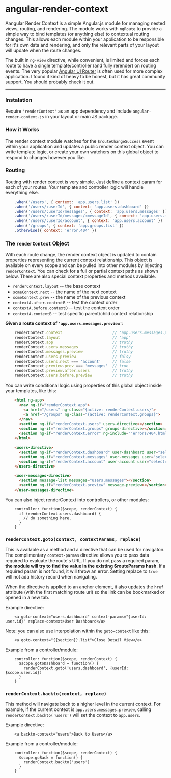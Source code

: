 # angular-render-context

Aangular Render Context is a simple Angular.js module for managing nested views, routing,
and rendering. The module works with `ngRoute` to provide a simple way to bind templates
(or anything else) to contextual routing changes. This allows each module within your
application to be responsible for it's own data and rendering, and only the relevant parts
of your layout will update when the route changes.

The built in `ng-view` directive, while convenient, is limited and forces each route to have a single template/controller (and fully rerender) on routing events. The very popular [Angular UI Router](http://angular-ui.github.io/ui-router/) is often used for more complex application. I found it kind of heavy to be honest, but it has great community support. You should probably check it out.

---------------------------

### Instalation

Require `'renderContext'` as an app dependency and include `angular-render-context.js` in your layout or main JS package.


### How it Works

The render context module watches for the `$routeChangeSuccess` event within your application and updates a public render context object. You can write template logic, or create your own watchers on this global object to respond to changes however you like.

### Routing

Routing with render context is very simple. Just define a context param for each of your routes. Your template and controller logic will handle everything else.

```javascript
    .when('/users', { context: 'app.users.list' })
    .when('/users/:userId', { context: 'app.users.dashboard' })
    .when('/users/:userId/messages', { context: 'app.users.messages' })
    .when('/users/:userId/messages/:messageId', { context: 'app.users.messages.preview' })
    .when('/users/:userId/account', { context: 'app.users.account' })
    .when('/groups', { context: 'app.groups.list' })
    .otherwise({ context: 'error.404' })
```

### The `renderContext` Object

With each route change, the render context object is updated to contain properties representing the current context relationship. This object is available on every scope and can be pulled into other modules by injecting `renderContext`. You can check for a full or partial context paths as shown below. There are also special context properties and methods available.

- `renderContext.layout` -- the base context
- `someContext.next` -- the name of the next context
- `someContext.prev` -- the name of the previous context
- `contextA.after.contextB` -- test the context order
- `contextA.before.contextB` -- test the context order
- `contextA.contextB` -- test specific parent/child context relationship

**Given a route context of `'app.users.messages.preview'`:**

```javascript
    renderContext.context                      // 'app.users.messages.preview'
    renderContext.layout                       // 'app'
    renderContext.app                          // truthy
    renderContext.users.messages               // truthy
    renderContext.messages.preview             // truthy
    renderContext.users.preview                // falsy
    renderContext.users.next === 'account'     // false
    renderContext.preview.prev === 'messages'  // true
    renderContext.preview.after.users          // truthy
    renderContext.users.before.preview         // truthy
```

You can write conditional logic using properties of this global object inside your templates, like this:

```html
    <html ng-app>
      <nav ng-if="renderContext.app">
        <a href="/users" ng-class="{active: renderContext.users}">
        <a href="/groups" ng-class="{active: renderContext.groups}">
      </nav>
      <section ng-if="renderContext.users" users-directive></section>
      <section ng-if="renderContext.groups" groups-directive></section>
      <section ng-if="renderContext.error" ng-include="'errors/404.html'"></section>
    </html>
```

```html
    <users-directive>
      <section ng-if="renderContext.dashboard" user-dashboard user="selectedUser"></section>
      <section ng-if="renderContext.messages" user-messages user="selectedUser"></section>
      <section ng-if="renderContext.account" user-account user="selectedUser"></section>
    </users-directive>
```

```html
    <user-messages-directive>
      <section message-list messages="users.messages"></section>
      <section ng-if="renderContext.preview" message-preview></section>
    </user-messages-directive>
```

You can also inject renderContext into controllers, or other modules:

```
    controller: function($scope, renderContext) {
      if (renderContext.users.dashboard) {
        // do something here.
      }
    }
```

### `renderContext.goto(context, contextParams, replace)`

This is available as a method and a directive that can be used for navigaton. The complimentary `context-parmas` directive allows you to pass data required to evaluate the route's URL. If you do not pass a required param, **the module will try to find the value in the existing $routeParams hash**. If a required param is not found, it will throw an error. Setting replace to `true` will not ada history record when navigating.

When the directive is applied to an anchor element, it also updates the `href` attribute (with the first matching route url) so the link can be bookmarked or opened in a new tab.

Example directive:

```
    <a goto-context="users.dashboard" context-params="{userId: user.id}" replace-context>User Dashboard</a>
```

Note: you can also use interpolation within the `goto-context` like this:

```
    <a goto-context="{{section}}.list">Close Detail View</a>
```

Example from a controller/module:

```
    controller: function($scope, renderContext) {
      $scope.gotoDashboard = function() {
        renderContext.goto('users.dashboard', {userId: $scope.user.id})
      }
    }
```

### `renderContext.backto(context, replace)`

This method will navigate back to a higher level in the current context. For example, if the current context is `app.users.messages.preview`, calling `renderContext.backto('users')` will set the context to `app.users`.

Example directive:

```
    <a backto-context="users">Back to Users</a>
```

Example from a controller/module:

```
    controller: function($scope, renderContext) {
      $scope.goBack = function() {
        renderContext.backto('users')
      }
    }
```

